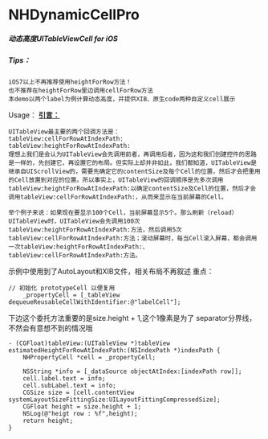# NHDynamicCellPro
##### 动态高度UITableViewCell for iOS
##### Tips：
```
iOS7以上不再推荐使用heightForRow方法！
也不推荐在heightForRow里边调用cellForRow方法
本demo以两个label为例计算动态高度，并提供XIB、原生code两种自定义cell展示
```

Usage：
**[引言：](http://longxdragon.github.io/2015/05/26/UITableView%E4%BC%98%E5%8C%96%E6%8A%80%E5%B7%A7/)**
```
UITableView最主要的两个回调方法是：
tableView:cellForRowAtIndexPath:
tableView:heightForRowAtIndexPath:
理想上我们是会认为UITableView会先调用前者，再调用后者，因为这和我们创建控件的思路是一样的，先创建它，再设置它的布局。但实际上却并非如此，我们都知道，UITableView是继承自UIScrollView的，需要先确定它的contentSize及每个Cell的位置，然后才会把重用的Cell放置到对应的位置。所以事实上，UITableView的回调顺序是先多次调用tableView:heightForRowAtIndexPath:以确定contentSize及Cell的位置，然后才会调用tableView:cellForRowAtIndexPath:，从而来显示在当前屏幕的Cell。

举个例子来说：如果现在要显示100个Cell，当前屏幕显示5个。那么刷新（reload）UITableView时，UITableView会先调用100次tableView:heightForRowAtIndexPath:方法，然后调用5次tableView:cellForRowAtIndexPath:方法；滚动屏幕时，每当Cell滚入屏幕，都会调用一次tableView:heightForRowAtIndexPath:、tableView:cellForRowAtIndexPath:方法。

```
示例中使用到了AutoLayout和XIB文件，相关布局不再叙述
重点：
```
// 初始化 prototypeCell 以便复用
    _propertyCell = [_tableView dequeueReusableCellWithIdentifier:@"labelCell"];

```
下边这个委托方法重要的是size.height + 1,这个1像素是为了 separator分界线，不然会有意想不到的情况哦

```
- (CGFloat)tableView:(UITableView *)tableView estimatedHeightForRowAtIndexPath:(NSIndexPath *)indexPath {
    NHPropertyCell *cell = _propertyCell;
    
    NSString *info = [_dataSource objectAtIndex:[indexPath row]];
    cell.label.text = info;
    cell.subLabel.text = info;
    CGSize size = [cell.contentView systemLayoutSizeFittingSize:UILayoutFittingCompressedSize];
    CGFloat height = size.height + 1;
    NSLog(@"heigt row : %f",height);
    return height;
}

```

